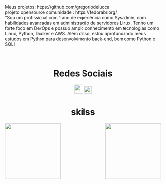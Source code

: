 <div>
<p>Meus projetos: https://github.com/gregoriodelucca </br>
projeto opensource comunidade : https://fedorabr.org/ </br>
"Sou um profissional com 1 ano de experiência como Sysadmin, com habilidades avançadas em administração de servidores Linux. Tenho um forte foco em DevOps e possuo amplo conhecimento em tecnologias como Linux, Python, Docker e AWS. Além disso, estou aprofundando meus estudos em Python para desenvolvimento back-end, bem como Python e SQL!<p>
</div>
</br>
<div align="center">
  <h1 align="center">Redes Sociais</h1>
    <a href = "mailto: gregoriodelucca@gmail.com">
      <img width="30" src="https://upload.wikimedia.org/wikipedia/commons/thumb/0/0b/Logo_Gmail_%282015-2020%29.svg/2560px-Logo_Gmail_%282015-2020%29.svg.png">
    </a>
    <a href = "https://www.linkedin.com/in/gregoriodelucca/">
      <img width="25" src="https://upload.wikimedia.org/wikipedia/commons/thumb/8/81/LinkedIn_icon.svg/2048px-LinkedIn_icon.svg.png">
    </a>     
</div>

<div>  
  <h1 align="center"> skilss</h1>
  <img  height="180em" src="https://github-readme-stats.vercel.app/api?username=LuigiGF&show_icons=true&theme=dracula&include_all_commits=true&count_private=true"/>
  <img align="right" height="180em" src="https://github-readme-stats.vercel.app/api/top-langs/?username=gregoriodelucca&layout=compact&langs_count=16&theme=dracula"/>
</div>
<br>


  
